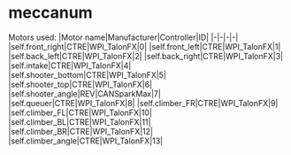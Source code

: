 # meccanum

Motors used:
|Motor name|Manufacturer|Controller|ID|
|-|-|-|-|
|self.front_right|CTRE|WPI_TalonFX|0|
|self.front_left|CTRE|WPI_TalonFX|1|
|self.back_left|CTRE|WPI_TalonFX|2|
|self.back_right|CTRE|WPI_TalonFX|3|
|self.intake|CTRE|WPI_TalonFX|4|
|self.shooter_bottom|CTRE|WPI_TalonFX|5|
|self.shooter_top|CTRE|WPI_TalonFX|6|
|self.shooter_angle|REV|CANSparkMax|7|
|self.queuer|CTRE|WPI_TalonFX|8|
|self.climber_FR|CTRE|WPI_TalonFX|9|
|self.climber_FL|CTRE|WPI_TalonFX|10|
|self.climber_BL|CTRE|WPI_TalonFX|11|
|self.climber_BR|CTRE|WPI_TalonFX|12|
|self.climber_angle|CTRE|WPI_TalonFX|13|
